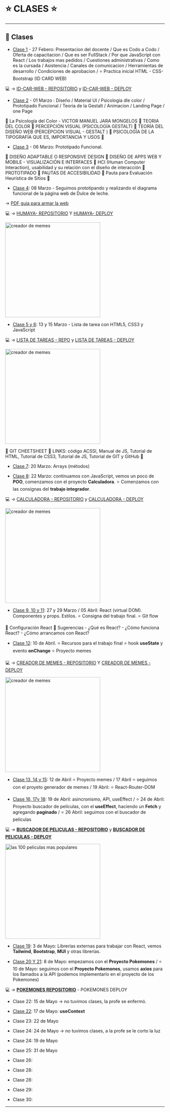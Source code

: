 # :star: CLASES :star:

---

## :book: Clases

- [Clase 1](https://github.com/eugenia1984/react-varios-cursos/blob/main/09_cac_react/clases/clase01.md) - 27 Febero: Presentacion del docente / Que es Codo a Codo / Oferta de capacitacion / Que es ser FullStack / Por que JavaScript con React / Los trabajos mas pedidos / Cuestiones administrativas / Como es la cursada / Asistencia / Canales de comunicacion / Herramientas de desarrollo / Condiciones de aprobacion / :star: Practica inicial HTML - CSS- Bootstrap (ID CARD WEB)

:computer: -> [ID-CAR-WEB - REPOSITORIO](https://github.com/eugenia1984/id-car-web) y [ID-CAR-WEB - DEPLOY](https://eugenia1984.github.io/id-car-web/)

- [Clase 2](https://github.com/eugenia1984/react-varios-cursos/blob/main/09_cac_react/clases/clase02.md) - 01 Marzo : Diseño / Material UI / Psicologia dle color / Prototipado Funcional / Teoria de la Gestalt / Animacion / Landing Page / one Page 

:book: La Psicología del Color - VICTOR MANUEL JARA MONGELOS :stars: TEORIA DEL COLOR :stars: PERCEPCIÓN VISUAL (PSICOLOGÍA GESTALT) :stars: TEORÍA DEL DISEÑO WEB (PERCEPCION VISUAL - GESTALT ) :stars: PSICOLOGÍA DE LA TIPOGRAFÍA QUE ES, IMPORTANCIA Y USOS :stars: 

- [Clase 3](https://github.com/eugenia1984/react-varios-cursos/blob/main/09_cac_react/clases/clase03.md) - 06 Marzo: Prototipado Funcional.

:book: DISEÑO ADAPTABLE O RESPONSIVE DESIGN :stars:   DISEÑO DE APPS WEB Y MOBILE - VISUALIZACIÓN E INTERFACES :stars:  HCI (Human Computer Interaction), usabilidad y su relación con el diseño de interacción :stars: PROTOTIPADO :stars: PAUTAS DE ACCESIBILIDAD :stars: Pauta para Evaluación Heurística de Sitios :stars:

 - [Clase 4](https://github.com/eugenia1984/react-varios-cursos/blob/main/09_cac_react/clases/clase04.md): 08 Marzo - Seguimos prototipando y realizando el diagrama funcional de la página web de Dulce de leche.
 
 -> [PDF guia para armar la web](https://github.com/eugenia1984/react-varios-cursos/blob/main/09_cac_react/clases/humaya.pdf)
 
:computer: -> [HUMAYA-  REPOSITORIO](https://github.com/eugenia1984/humaya) Y [HUMAYA-  DEPLOY](https://eugenia1984.github.io/humaya) 
 
 <img src="https://user-images.githubusercontent.com/72580574/236696320-fc595de7-afac-4ca7-894c-bd1ea6b574ad.png" alt="creador de memes" width=300 >
 


- [Clase 5 y 6](https://github.com/eugenia1984/react-varios-cursos/blob/main/09_cac_react/clases/clase05.md): 13 y 15 Marzo - Lista de tarea con HTML5, CSS3 y JavaScript

:computer: -> [LISTA DE TAREAS - REPO](https://github.com/eugenia1984/listaDeTareas) y [LISTA DE TAREAS - DEPLOY](https://eugenia1984.github.io/listaDeTareas/)


<img src="https://user-images.githubusercontent.com/72580574/236696243-ce36550c-bd1e-4404-8660-e6e2434eee34.png" alt="creador de memes" width=300 >



:book: GIT CHEETSHEET :stars: LINKS: código ACSSI, Manual de JS, Tutorial de HTML, Tutorial de CSS3, Tutorial de JS, Tutorial de GIT y GitHub :stars:

- [Clase 7](https://github.com/eugenia1984/react-varios-cursos/blob/main/09_cac_react/clases/clase07.md): 20 Marzo: Arrays (métodos)

- [Clase 8](https://github.com/eugenia1984/react-varios-cursos/blob/main/09_cac_react/clases/clase08.md): 22 Marzo: continuamos con JavaScript, vemos un poco de **POO**, comenzamos con el proyecto **Calculadora**. :star: Comenzamos con las consignas del **trabajo integrador**.

:computer: -> [CALCULADORA - REPOSITORIO](https://github.com/eugenia1984/Calculadora) y [CALCULADORA - DEPLOY](https://eugenia1984.github.io/Calculadora/)

<img src="https://user-images.githubusercontent.com/72580574/236696188-97d98eb7-c189-40e4-af7e-903075672af5.png" alt="creador de memes" width=300 >


- [Clase 9, 10 y 11](https://github.com/eugenia1984/react-varios-cursos/blob/main/09_cac_react/clases/clase09.md): 27 y 29 Marzo / 05 Abril: React (virtual DOM). Componentes y props. Estilos. :star: Consigna del trabajo final. :star: Git flow

:book: Configuración React :stars: Sugerencias - ¿Qué es React? - ¿Cómo funciona React? - ¿Cómo arrancamos con React? 

- [Clase 12](https://github.com/eugenia1984/react-varios-cursos/blob/main/09_cac_react/clases/clase12.md): 10 de Abril. :star: Recursos para el trabajo final :star: hook **useState** y evento **onChange** :star: Proyecto memes

:computer: -> [CREADOR DE MEMES - REPOSITORIO](https://github.com/eugenia1984/MemeCreator) Y [CREADOR DE MEMES - DEPLOY](https://meme-creator-cac.netlify.app/)

<img src="https://user-images.githubusercontent.com/72580574/235460590-909cac75-a97b-4733-a9f6-bb0748c6c33e.png" alt="creador de memes" width=300 >

- [Clase 13, 14 y 15](https://github.com/eugenia1984/react-varios-cursos/blob/main/09_cac_react/clases/clase13.md): 12 de Abril :star: Proyecto memes  / 17 Abril :star: seguimos con el proyeto generador de memes / 19 Abril: :star: React-Router-DOM

- [Clase 16, 17y 18](https://github.com/eugenia1984/react-varios-cursos/blob/main/09_cac_react/clases/clase16.md): 19 de Abril: asincronismo, API, useEffect / :star: 24 de Abril: Proyecto buscador de películas, con el **useEffect**, haciendo un **Fetch** y agregando **paginado**  / :star: 26 Abril: seguimos con el buscador de peliculas

:computer: -> [**BUSCADOR DE PELICULAS - REPOSITORIO**](https://github.com/eugenia1984/paginacion-peliculas) y [**BUSCADOR DE PELICULAS - DEPLOY**](https://100-most-popular-movies.netlify.app/) 

<img src="https://user-images.githubusercontent.com/72580574/235460701-a012a485-0bd6-4ce2-befa-39868d93d100.png" alt="las 100 peliculas mas populares" width=300 >

- [Clase 19](https://github.com/eugenia1984/react-varios-cursos/blob/main/09_cac_react/clases/clase19.md): 3 de Mayo: Librerías externas para trabajar con React, vemos **Tailwind**, **Bootstrap**, **MUI** y otras librerías.


- [Clase 20 Y 21](https://github.com/eugenia1984/react-varios-cursos/blob/main/09_cac_react/clases/clase20.md): 8 de Mayo: empezamos con el **Proyecto Pokemones** / :star: 10 de Mayo: seguimos con el **Proyecto Pokemones**, usamos **axios** para los llamados a la API (podemos implementarlo en el proyecto de los Pokemones) 

:computer: -> [**POKEMONES REPOSITORIO**](https://github.com/eugenia1984/pokedex-cac) - POKEMONES DEPLOY

- Clase 22: 15 de Mayo -> no tuvimos clases, la profe se enfermó.

- [Clase 22](https://github.com/eugenia1984/react-varios-cursos/blob/main/09_cac_react/clases/clase22.md): 17 de Mayo: **useContext**

- Clase 23: 22 de Mayo

- Clase 24: 24 de Mayo -> no tuvimos clases, a la profe se le corto la luz

- Clase 24: 19 de Mayo

- Clase 25: 31 de Mayo

- Clase 26:

- Clase 28:

- Clase 28:

- Clase 29:

- Clase 30:
 
---
